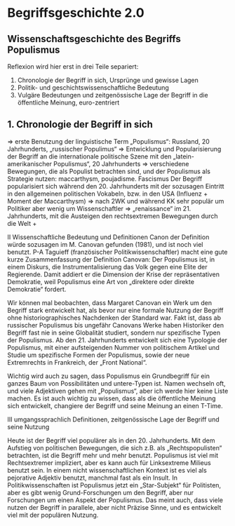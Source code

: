 # Begriffsgeschichte 2.0

## Wissenschaftsgeschichte des Begriffs Populismus

Reflexion wird hier erst in drei Teile separiert: 

1. Chronologie der Begriff in sich, Ursprünge und gewisse Lagen
2. Politik- und geschichtswissenschaftliche Bedeutung
3. Vulgäre Bedeutungen und zeitgenössische Lage der Begriff in die öffentliche Meinung, euro-zentriert

## 1. Chronologie der Begriff in sich
=> erste Benutzung der linguistische Term „Populismus“: Russland, 20 Jahrhunderts, „russischer Populimus“
=> Entwicklung und Popularisierung der Begriff an die internationale politische Szene mit den „latein-amerikanischer Populismus“, 20 Jahrhunderts
=> verschiedene Bewegungen, die als Populist betrachten sind, und der Populismus als Strategie nutzen: maccarthysm, poujadisme. Fascismus 
Der Begriff popularisiert sich während den 20. Jahrhunderts mit der sozusagen Eintritt in den allgemeinen politischen Vokabeln, bzw. in den USA (Influenz + Moment der Maccarthysm)
=> nach 2WK und während KK sehr populär um Politiker aber wenig um Wissenschaftler
=> „renaissance“ im 21. Jahrhunderts, mit die Austeigen den rechtsextremen Bewegungen durch die Welt + 

II Wissenschaftliche Bedeutung und Definitionen 
Canon der Definition würde sozusagen im M. Canovan gefunden (1981), und ist noch viel benutzt. P-A Taguieff (französischer Politikwissenschaftler) macht eine gute kurze Zusammenfassung der Definition Canovan: Der Populismus ist, in einem Diskurs, die Instrumentalisierung das Volk gegen eine Elite der Regierende. Damit addiert er die Dimension der Krise der repräsentativen Demokratie, weil Populismus eine Art von „direktere oder direkte Demokratie“ fordert. 

Wir können mal beobachten, dass Margaret Canovan ein Werk um den Begriff stark entwickelt hat, als bevor nur eine formale Nutzung der Begriff ohne historiographisches Nachdenken der Standard war. Fakt ist, dass ab russischer Populismus bis ungefähr Canovans Werke haben Historiker den Begriff fast nie in seine Globalität studiert, sondern nur spezifische Typen der Populismus. 
Ab den 21. Jahrhunderts entwickelt sich eine Typologie der Populismus, mit einer aufsteigenden Nummer von politischem Artikel und Studie um spezifische Formen der Populismus, sowie der neue Extremrechts in Frankreich, der „Front National“. 

Wichtig wird auch zu sagen, dass Populismus ein Grundbegriff für ein ganzes Baum von Possibilitäten und untere-Typen ist. Namen wechseln oft, und viele Adjektiven gehen mit „Populismus“, aber ich werde hier keine Liste machen. Es ist auch wichtig zu wissen, dass als die öffentliche Meinung sich entwickelt, changiere der Begriff und seine Meinung an einen T-Time. 

III umgangssprachlich Definitionen, zeitgenössische Lage der Begriff und seine Nutzung

Heute ist der Begriff viel populärer als in den 20. Jahrhunderts. Mit dem Aufstieg von politischen Bewegungen, die sich z.B. als „Rechtspopulisten“ betrachten, ist die Begriff mehr und mehr benutzt. Populismus ist viel mit Rechtsextremer impliziert, aber es kann auch für Linksextreme Milieus benutzt sein. In einem nicht wissenschaftlichen Kontext ist es viel als pejorative Adjektiv benutzt, manchmal fast als ein Insult. In Politikwissenschaften ist Populismus jetzt ein „Star-Subjekt“ für Politisten, aber es gibt wenig Grund-Forschungen um den Begriff, aber nur Forschungen um einen Aspekt der Populismus. Das meint auch, dass viele nutzen der Begriff in parallele, aber nicht Präzise Sinne, und es entwickelt viel mit der populären Nutzung. 





